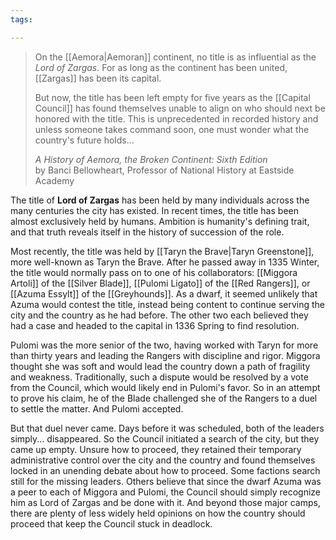 ```yaml
---
tags:

---
```

>On the [[Aemora|Aemoran]] continent, no title is as influential as the *Lord of Zargas*. For as long as the continent has been united, [[Zargas]] has been its capital.
>
>But now, the title has been left empty for five years as the [[Capital Council]] has found themselves unable to align on who should next be honored with the title. This is unprecedented in recorded history and unless someone takes command soon, one must wonder what the country's future holds...
>
>*A History of Aemora, the Broken Continent: Sixth Edition*    
>by Banci Bellowheart, Professor of National History at Eastside Academy

The title of **Lord of Zargas** has been held by many individuals across the many centuries the city has existed. In recent times, the title has been almost exclusively held by humans. Ambition is humanity's defining trait, and that truth reveals itself in the history of succession of the role.

Most recently, the title was held by [[Taryn the Brave|Taryn Greenstone]], more well-known as Taryn the Brave. After he passed away in 1335 Winter, the title would normally pass on to one of his collaborators: [[Miggora Artoli]] of the [[Silver Blade]], [[Pulomi Ligato]] of the [[Red Rangers]], or [[Azuma Essylt]] of the [[Greyhounds]]. As a dwarf, it seemed unlikely that Azuma would contest the title, instead being content to continue serving the city and the country as he had before. The other two each believed they had a case and headed to the capital in 1336 Spring to find resolution.

Pulomi was the more senior of the two, having worked with Taryn for more than thirty years and leading the Rangers with discipline and rigor. Miggora thought she was soft and would lead the country down a path of fragility and weakness. Traditionally, such a dispute would be resolved by a vote from the Council, which would likely end in Pulomi's favor. So in an attempt to prove his claim, he of the Blade challenged she of the Rangers to a duel to settle the matter. And Pulomi accepted.

But that duel never came. Days before it was scheduled, both of the leaders simply... disappeared. So the Council initiated a search of the city, but they came up empty. Unsure how to proceed, they retained their temporary administrative control over the city and the country and found themselves locked in an unending debate about how to proceed. Some factions search still for the missing leaders. Others believe that since the dwarf Azuma was a peer to each of Miggora and Pulomi, the Council should simply recognize him as Lord of Zargas and be done with it. And beyond those major camps, there are plenty of less widely held opinions on how the country should proceed that keep the Council stuck in deadlock.